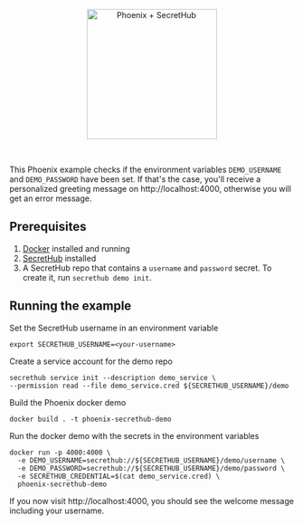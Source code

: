<p align="center">
  <img src="https://secrethub.io/img/integrations/phoenix/github-banner.png" alt="Phoenix + SecretHub" height="230">
</p>
<br/>

This Phoenix example checks if the environment variables `DEMO_USERNAME` and `DEMO_PASSWORD` have been set. If that's the case, you'll receive a personalized greeting message on http://localhost:4000, otherwise you will get an error message.

## Prerequisites
1. [Docker](https://docs.docker.com/install/) installed and running
1. [SecretHub](https://secrethub.io/docs/start/getting-started/#install) installed
1. A SecretHub repo that contains a `username` and `password` secret. To create it, run `secrethub demo init`.

## Running the example

Set the SecretHub username in an environment variable
```
export SECRETHUB_USERNAME=<your-username>
```

Create a service account for the demo repo
```
secrethub service init --description demo_service \
--permission read --file demo_service.cred ${SECRETHUB_USERNAME}/demo
```

Build the Phoenix docker demo
```
docker build . -t phoenix-secrethub-demo
```

Run the docker demo with the secrets in the environment variables
```
docker run -p 4000:4000 \
  -e DEMO_USERNAME=secrethub://${SECRETHUB_USERNAME}/demo/username \
  -e DEMO_PASSWORD=secrethub://${SECRETHUB_USERNAME}/demo/password \
  -e SECRETHUB_CREDENTIAL=$(cat demo_service.cred) \
  phoenix-secrethub-demo
```

If you now visit http://localhost:4000, you should see the welcome message including your username.
